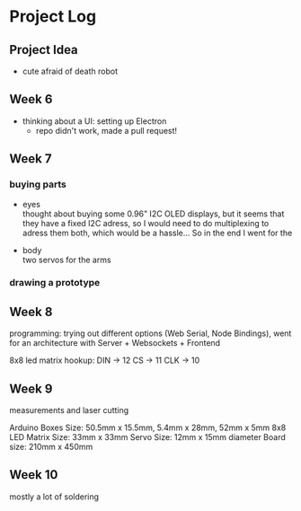 # Project Log

## Project Idea

- cute afraid of death robot

## Week 6

- thinking about a UI: setting up Electron
  - repo didn't work, made a pull request!

## Week 7

### buying parts

- eyes <br/>
  thought about buying some 0.96" I2C OLED displays, but it seems that they have a fixed I2C adress, so I would need to do multiplexing to adress them both, which would be a hassle...
  So in the end I went for the

- body <br />
  two servos for the arms

### drawing a prototype

## Week 8

programming: trying out different options (Web Serial, Node Bindings), went for an architecture with Server + Websockets + Frontend

8x8 led matrix hookup:
DIN -> 12
CS  -> 11
CLK -> 10

## Week 9

measurements and laser cutting

Arduino Boxes Size: 50.5mm x 15.5mm, 5.4mm x 28mm, 52mm x 5mm
8x8 LED Matrix Size: 33mm x 33mm
Servo Size: 12mm x 15mm diameter
Board size: 210mm x 450mm

## Week 10

mostly a lot of soldering
